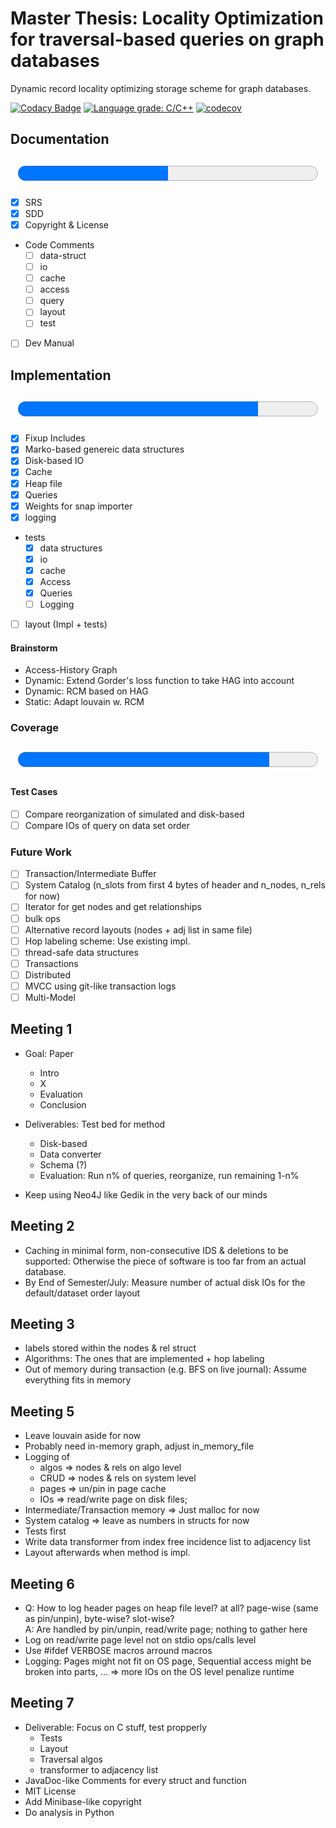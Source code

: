 # Master Thesis:  Locality Optimization for traversal-based queries on graph databases

Dynamic record locality optimizing storage scheme for graph databases.  

[![Codacy Badge](https://app.codacy.com/project/badge/Grade/db98dfa832514fecb1829fd2aab68728)](https://www.codacy.com/gh/SomeUserName1/master/dashboard?utm_source=github.com&amp;utm_medium=referral&amp;utm_content=SomeUserName1/master&amp;utm_campaign=Badge_Grade)  [![Language grade: C/C++](https://img.shields.io/lgtm/grade/cpp/g/SomeUserName1/master.svg?logo=lgtm&logoWidth=18)](https://lgtm.com/projects/g/SomeUserName1/master/context:cpp) [![codecov](https://codecov.io/gh/SomeUserName1/master/branch/main/graph/badge.svg?token=EHBWYZ8HYP)](https://codecov.io/gh/SomeUserName1/master)  

## Documentation 

<p style="text-align: center;"><font size="20"><progress id="write" value="2" max="4">Documentation</progress></font></p>

- [x] SRS
- [x] SDD
- [x] Copyright & License
- Code Comments
    - [ ] data-struct
    - [ ] io
    - [ ] cache
    - [ ] access
    - [ ] query
    - [ ] layout
    - [ ] test
- [ ] Dev Manual


## Implementation
<p style="text-align: center;"><font size="20"><progress id="file" value="8" max="10">Implementation</progress></font></p>  

  - [x] Fixup Includes
  - [x] Marko-based genereic data structures
  - [x] Disk-based IO
  - [x] Cache
  - [x] Heap file
  - [x] Queries 
  - [x] Weights for snap importer
  - [x] logging
  - tests
    - [x] data structures
    - [x] io
    - [x] cache
    - [x] Access  
    - [x] Queries  
    - [ ] Logging
  - [ ] layout (Impl + tests)

#### Brainstorm
  - Access-History Graph
  - Dynamic: Extend Gorder's loss function to take HAG into account
  - Dynamic: RCM based on HAG
  - Static: Adapt louvain w. RCM

### Coverage
<p style="text-align: center;"><font size="14"><progress id="file" value="1435" max="1710">Coverage</progress></font></p>  

#### Test Cases
  - [ ] Compare reorganization of simulated and disk-based
  - [ ] Compare IOs of query on data set order
  
### Future Work
  - [ ] Transaction/Intermediate Buffer
  - [ ] System Catalog (n\_slots from first 4 bytes of header and n\_nodes, n\_rels for now)
  - [ ] Iterator for get nodes and get relationships
  - [ ] bulk ops
  - [ ] Alternative record layouts (nodes + adj list in same file)
  - [ ] Hop labeling scheme: Use existing impl.
  - [ ] thread-safe data structures
  - [ ] Transactions
  - [ ] Distributed
  - [ ] MVCC using git-like transaction logs
  - [ ] Multi-Model

## Meeting 1
- Goal: Paper  
	- Intro
	- X
	- Evaluation
	- Conclusion
	
- Deliverables: Test bed for method
	+ Disk-based
	+ Data converter
	+ Schema (?)
	+ Evaluation: Run n% of queries, reorganize, run remaining 1-n%
	
- Keep using Neo4J like Gedik in the very back of our minds


## Meeting 2
- Caching in minimal form, non-consecutive IDS & deletions to be supported: 
    Otherwise the piece of software is too far from an actual database.
- By End of Semester/July: Measure number of actual disk IOs for the default/dataset order layout 

## Meeting 3
- labels stored within the nodes & rel struct
- Algorithms: The ones that are implemented + hop labeling
- Out of memory during transaction (e.g. BFS on live journal): Assume everything fits in memory

## Meeting 5 
- Leave louvain aside for now 
- Probably need in-memory graph, adjust in\_memory\_file
- Logging of 
    + algos => nodes & rels on algo level
    + CRUD => nodes & rels on system level
    + pages => un/pin in page cache
    + IOs => read/write page on disk files; 
- Intermediate/Transaction memory => Just malloc for now
- System catalog => leave as numbers in structs for now
- Tests first 
- Write data transformer from index free incidence list to adjacency list
- Layout afterwards when method is impl.

## Meeting 6
- Q: How to log header pages on heap file level? at all? page-wise (same as pin/unpin), byte-wise? slot-wise?  
  A: Are handled by pin/unpin, read/write page; nothing to gather here
- Log on read/write page level not on stdio ops/calls level
- Use #ifdef VERBOSE macros arround macros
- Logging: Pages might not fit on OS page, Sequential access might be broken into parts, ... => more IOs on the OS level penalize runtime

## Meeting 7
- Deliverable: Focus on C stuff, test propperly
    - Tests
    - Layout
    - Traversal algos
    - transformer to adjacency list
- JavaDoc-like Comments for every struct and function
- MIT License
- Add Minibase-like copyright
- Do analysis in Python


